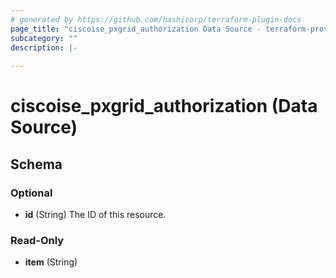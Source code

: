 ```yaml
---
# generated by https://github.com/hashicorp/terraform-plugin-docs
page_title: "ciscoise_pxgrid_authorization Data Source - terraform-provider-ciscoise"
subcategory: ""
description: |-
  
---
```


# ciscoise_pxgrid_authorization (Data Source)





<!-- schema generated by tfplugindocs -->
## Schema

### Optional

- **id** (String) The ID of this resource.

### Read-Only

- **item** (String)


